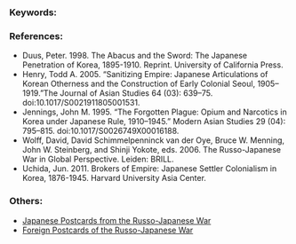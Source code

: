 ### Keywords:

### References:
* Duus, Peter. 1998. The Abacus and the Sword: The Japanese Penetration of Korea, 1895-1910. Reprint. University of California Press.
* Henry, Todd A. 2005. “Sanitizing Empire: Japanese Articulations of Korean Otherness and the Construction of Early Colonial Seoul, 1905–1919.”The Journal of Asian Studies 64 (03): 639–75. doi:10.1017/S0021911805001531.
* Jennings, John M. 1995. “The Forgotten Plague: Opium and Narcotics in Korea under Japanese Rule, 1910–1945.” Modern Asian Studies 29 (04): 795–815. doi:10.1017/S0026749X00016188.
* Wolff, David, David Schimmelpenninck van der Oye, Bruce W. Menning, John W. Steinberg, and Shinji Yokote, eds. 2006. The Russo-Japanese War in Global Perspective. Leiden: BRILL.
* Uchida, Jun. 2011. Brokers of Empire: Japanese Settler Colonialism in Korea, 1876-1945. Harvard University Asia Center.



### Others:
* [Japanese Postcards from the Russo-Japanese War](https://ocw.mit.edu/ans7870/21f/21f.027/asia_rising/index.html)
* [Foreign Postcards of the Russo-Japanese War](https://ocw.mit.edu/ans7870/21f/21f.027/yellow_promise_yellow_peril/index.html)
